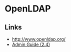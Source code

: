# OpenLDAP
Links
-----

* <http://www.openldap.org/>
* [Admin Guide (2.4)](http://www.openldap.org/doc/admin24/guide.html)


